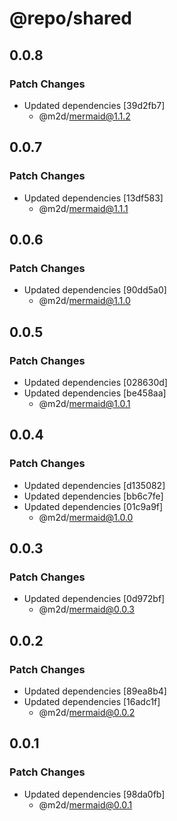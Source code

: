 # @repo/shared

## 0.0.8

### Patch Changes

- Updated dependencies [39d2fb7]
  - @m2d/mermaid@1.1.2

## 0.0.7

### Patch Changes

- Updated dependencies [13df583]
  - @m2d/mermaid@1.1.1

## 0.0.6

### Patch Changes

- Updated dependencies [90dd5a0]
  - @m2d/mermaid@1.1.0

## 0.0.5

### Patch Changes

- Updated dependencies [028630d]
- Updated dependencies [be458aa]
  - @m2d/mermaid@1.0.1

## 0.0.4

### Patch Changes

- Updated dependencies [d135082]
- Updated dependencies [bb6c7fe]
- Updated dependencies [01c9a9f]
  - @m2d/mermaid@1.0.0

## 0.0.3

### Patch Changes

- Updated dependencies [0d972bf]
  - @m2d/mermaid@0.0.3

## 0.0.2

### Patch Changes

- Updated dependencies [89ea8b4]
- Updated dependencies [16adc1f]
  - @m2d/mermaid@0.0.2

## 0.0.1

### Patch Changes

- Updated dependencies [98da0fb]
  - @m2d/mermaid@0.0.1
